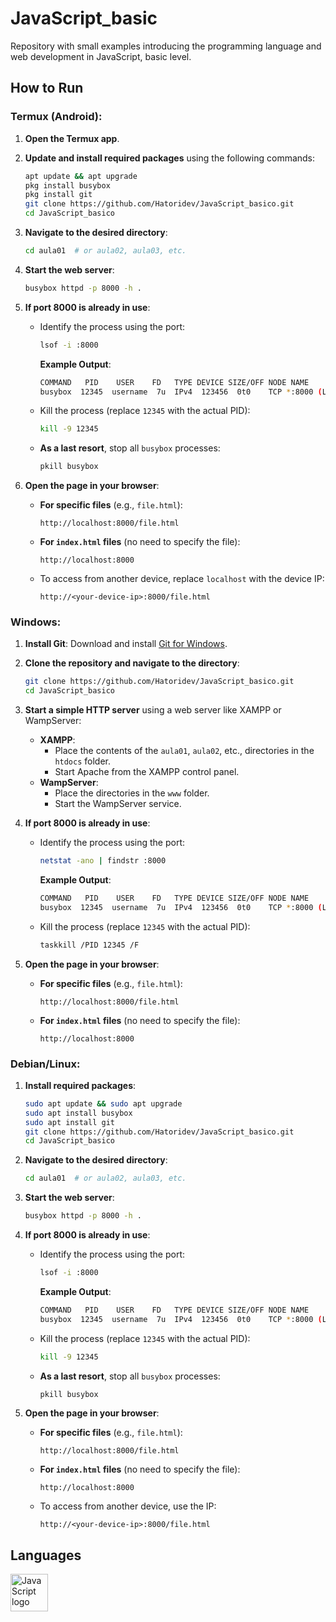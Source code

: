 # JavaScript_basic

Repository with small examples introducing the programming language and web development in JavaScript, basic level.

## How to Run

### Termux (Android):
1. **Open the Termux app**.
2. **Update and install required packages** using the following commands:
   ```bash
   apt update && apt upgrade
   pkg install busybox
   pkg install git
   git clone https://github.com/Hatoridev/JavaScript_basico.git
   cd JavaScript_basico
   ```

3. **Navigate to the desired directory**:
   ```bash
   cd aula01  # or aula02, aula03, etc.
   ```

4. **Start the web server**:
   ```bash
   busybox httpd -p 8000 -h .
   ```

5. **If port 8000 is already in use**:
   - Identify the process using the port:
     ```bash
     lsof -i :8000
     ```
     **Example Output**:
     ```bash
     COMMAND   PID    USER    FD   TYPE DEVICE SIZE/OFF NODE NAME
     busybox  12345  username  7u  IPv4  123456  0t0    TCP *:8000 (LISTEN)
     ```
   - Kill the process (replace `12345` with the actual PID):
     ```bash
     kill -9 12345
     ```
   - **As a last resort**, stop all `busybox` processes:
     ```bash
     pkill busybox
     ```

6. **Open the page in your browser**:
   - **For specific files** (e.g., `file.html`):
     ```
     http://localhost:8000/file.html
     ```
   - **For `index.html` files** (no need to specify the file):
     ```
     http://localhost:8000
     ```
   - To access from another device, replace `localhost` with the device IP:
     ```
     http://<your-device-ip>:8000/file.html
     ```

### Windows:
1. **Install Git**:
   Download and install [Git for Windows](https://gitforwindows.org/).

2. **Clone the repository and navigate to the directory**:
   ```bash
   git clone https://github.com/Hatoridev/JavaScript_basico.git
   cd JavaScript_basico
   ```

3. **Start a simple HTTP server** using a web server like XAMPP or WampServer:
   - **XAMPP**:
     - Place the contents of the `aula01`, `aula02`, etc., directories in the `htdocs` folder.
     - Start Apache from the XAMPP control panel.
   - **WampServer**:
     - Place the directories in the `www` folder.
     - Start the WampServer service.

4. **If port 8000 is already in use**:
   - Identify the process using the port:
     ```bash
     netstat -ano | findstr :8000
     ```
     **Example Output**:
     ```bash
     COMMAND   PID    USER    FD   TYPE DEVICE SIZE/OFF NODE NAME
     busybox  12345  username  7u  IPv4  123456  0t0    TCP *:8000 (LISTEN)
     ```
   - Kill the process (replace `12345` with the actual PID):
     ```bash
     taskkill /PID 12345 /F
     ```

5. **Open the page in your browser**:
   - **For specific files** (e.g., `file.html`):
     ```
     http://localhost:8000/file.html
     ```
   - **For `index.html` files** (no need to specify the file):
     ```
     http://localhost:8000
     ```

### Debian/Linux:
1. **Install required packages**:
   ```bash
   sudo apt update && sudo apt upgrade
   sudo apt install busybox
   sudo apt install git
   git clone https://github.com/Hatoridev/JavaScript_basico.git
   cd JavaScript_basico
   ```

2. **Navigate to the desired directory**:
   ```bash
   cd aula01  # or aula02, aula03, etc.
   ```

3. **Start the web server**:
   ```bash
   busybox httpd -p 8000 -h .
   ```

4. **If port 8000 is already in use**:
   - Identify the process using the port:
     ```bash
     lsof -i :8000
     ```
     **Example Output**:
     ```bash
     COMMAND   PID    USER    FD   TYPE DEVICE SIZE/OFF NODE NAME
     busybox  12345  username  7u  IPv4  123456  0t0    TCP *:8000 (LISTEN)
     ```
   - Kill the process (replace `12345` with the actual PID):
     ```bash
     kill -9 12345
     ```
   - **As a last resort**, stop all `busybox` processes:
     ```bash
     pkill busybox
     ```

5. **Open the page in your browser**:
   - **For specific files** (e.g., `file.html`):
     ```
     http://localhost:8000/file.html
     ```
   - **For `index.html` files** (no need to specify the file):
     ```
     http://localhost:8000
     ```
   - To access from another device, use the IP:
     ```
     http://<your-device-ip>:8000/file.html
     ```

## Languages

<div align="left">  
  <img src="https://cdn.jsdelivr.net/gh/devicons/devicon/icons/javascript/javascript-original.svg" height="60" alt="JavaScript logo" />
</div>
